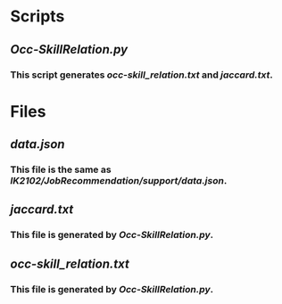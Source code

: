 # Scripts

## *Occ-SkillRelation.py*
### This script generates *occ-skill_relation.txt* and *jaccard.txt*.


# Files

## *data.json*
### This file is the same as *IK2102/JobRecommendation/support/data.json*.

## *jaccard.txt*
### This file is generated by *Occ-SkillRelation.py*.

## *occ-skill_relation.txt*
### This file is generated by *Occ-SkillRelation.py*.